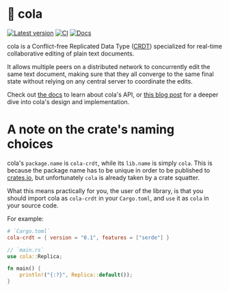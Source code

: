# 🥤 cola

[![Latest version]](https://crates.io/crates/cola-crdt)
[![CI]](https://github.com/nomad/cola/actions)
[![Docs]](https://docs.rs/cola-crdt)

[Latest version]: https://img.shields.io/crates/v/cola-crdt.svg
[CI]: https://github.com/nomad/cola/actions/workflows/ci.yml/badge.svg
[Docs]: https://docs.rs/cola-crdt/badge.svg

cola is a Conflict-free Replicated Data Type ([CRDT]) specialized for real-time
collaborative editing of plain text documents.

It allows multiple peers on a distributed network to concurrently edit the same
text document, making sure that they all converge to the same final state
without relying on any central server to coordinate the edits.

Check out [the docs][docs] to learn about cola's API, or [this blog post][cola]
for a deeper dive into cola's design and implementation.

# A note on the crate's naming choices

cola's `package.name` is `cola-crdt`, while its `lib.name` is simply `cola`.
This is because the package name has to be unique in order to be published to
[crates.io](crates.io), but unfortunately `cola` is already taken by a crate
squatter.

What this means practically for you, the user of the library, is that you
should import cola as `cola-crdt` in your `Cargo.toml`, and `use` it as
`cola` in your source code.

For example:

```toml
# `Cargo.toml`
cola-crdt = { version = "0.1", features = ["serde"] }
```

```rust
// `main.rs`
use cola::Replica;

fn main() {
    println!("{:?}", Replica::default());
}
```

[CRDT]: https://en.wikipedia.org/wiki/Conflict-free_replicated_data_type
[docs]: https://docs.rs/cola
[cola]: https://www.nomad.foo/blog/cola
